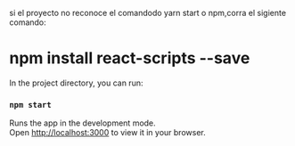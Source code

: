 si el proyecto no reconoce el comandodo yarn start o npm,corra el sigiente comando: <h1>npm install react-scripts --save</h1>

In the project directory, you can run:

### `npm start`

Runs the app in the development mode.\
Open [http://localhost:3000](http://localhost:3000) to view it in your browser.


